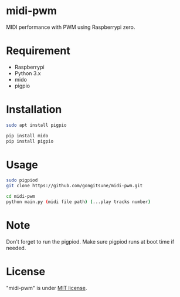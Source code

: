 # midi-pwm
MIDI performance with PWM using Raspberrypi zero.

# Requirement
* Raspberrypi
* Python 3.x
* mido
* pigpio

# Installation
```bash
sudo apt install pigpio

pip install mido
pip install pigpio
```

# Usage
```bash
sudo pigpiod
git clone https://github.com/gongitsune/midi-pwm.git

cd midi-pwm
python main.py (midi file path) (...play tracks number)
```

# Note
Don't forget to run the pigpiod.
Make sure pigpiod runs at boot time if needed.

# License
"midi-pwm" is under [MIT license](https://en.wikipedia.org/wiki/MIT_License).
